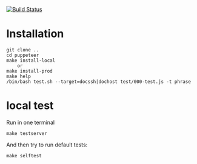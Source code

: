 
[![Build Status](https://travis-ci.org/stopsopa/state-of-puppeteer.svg?branch=master)](https://travis-ci.org/stopsopa/state-of-puppeteer)

# Installation


    git clone ..
    cd puppeteer
    make install-local
        or
    make install-prod
    make help
    /bin/bash test.sh --target=docssh|dochost test/000-test.js -t phrase
    
# local test

Run in one terminal

    make testserver
    
And then try to run default tests:


    make selftest
                

